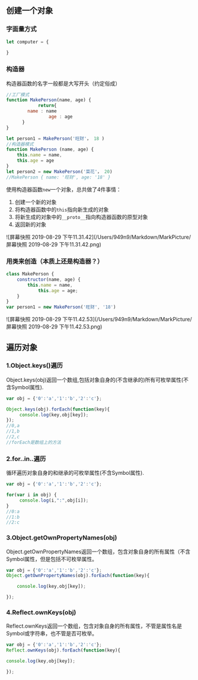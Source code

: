 

## 创建一个对象

### 字面量方式

```javascript
let computer = {
		
}
```

### 构造器
构造器函数的名字一般都是大写开头（约定俗成）

```javascript
//工厂模式
function MakePerson(name, age) {
			return{
        name : name
				age : age
      }  
}

let person1 = MakePerson('旺财'， 18 )
//构造器模式
function MakePerson (name, age) {
  	this.name = name,
    this.age = age
}
let person2 = new MakePerson('菜花'， 20)
//MakePerson { name: '旺财', age: '18' }

```
使用构造器函数`new`一个对象，总共做了4件事情：
1. 创建一个新的对象
2. 将构造器函数中的`this`指向新生成的对象
3. 将新生成的对象中的`__proto__`指向构造器函数的原型对象
4. 返回新的对象

![屏幕快照 2019-08-29 下午11.31.42](/Users/949n9/Markdown/MarkPicture/屏幕快照 2019-08-29 下午11.31.42.png)
### 用类来创造（本质上还是构造器？）
```javascript
class MakePerson {
    constructor(name, age) {
        this.name = name,
            this.age = age;
    }
}
var person1 = new MakePerson('旺财', '18')
```

![屏幕快照 2019-08-29 下午11.42.53](/Users/949n9/Markdown/MarkPicture/屏幕快照 2019-08-29 下午11.42.53.png)

## 遍历对象

### 1.Object.keys()遍历
Object.keys(obj)返回一个数组,包括对象自身的(不含继承的)所有可枚举属性(不含Symbol属性).
```javascript
var obj = {'0':'a','1':'b','2':'c'};

Object.keys(obj).forEach(function(key){
     console.log(key,obj[key]);
});
//0,a
//1,b
//2,c
//forEach是数组上的方法
```

### 2.for..in..遍历

循环遍历对象自身的和继承的可枚举属性(不含Symbol属性).

```javascript
var obj = {'0':'a','1':'b','2':'c'};

for(var i in obj) {
     console.log(i,":",obj[i]);
}
//0:a
//1:b
//2:c
```

### 3.Object.getOwnPropertyNames(obj)
Object.getOwnPropertyNames返回一个数组，包含对象自身的所有属性（不含Symbol属性，但是包括不可枚举属性。

```javascript
var obj = {'0':'a','1':'b','2':'c'};
Object.getOwnPropertyNames(obj).forEach(function(key){

    console.log(key,obj[key]);

});
```

### 4.Reflect.ownKeys(obj)

Reflect.ownKeys返回一个数组，包含对象自身的所有属性，不管是属性名是Symbol或字符串，也不管是否可枚举。

```javascript
var obj = {'0':'a','1':'b','2':'c'};
Reflect.ownKeys(obj).forEach(function(key){

console.log(key,obj[key]);

});
```


